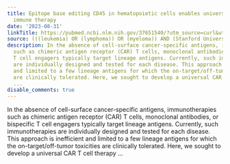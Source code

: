 ```yaml
---
title: Epitope base editing CD45 in hematopoietic cells enables universal blood cancer
  immune therapy
date: '2023-08-31'
linkTitle: https://pubmed.ncbi.nlm.nih.gov/37651540/?utm_source=curl&utm_medium=rss&utm_campaign=pubmed-2&utm_content=1Rkszs2HVZ2RHP33OibaNFew6VK-LzjJWTD4GwmLlk8B-wCceh&fc=20220923065203&ff=20230901181251&v=2.17.9.post6+86293ac
source: (((leukemia) OR (lymphoma)) OR (myeloma)) AND (Stanford University[Affiliation])
description: In the absence of cell-surface cancer-specific antigens, immunotherapies
  such as chimeric antigen receptor (CAR) T cells, monoclonal antibodies, or bispecific
  T cell engagers typically target lineage antigens. Currently, such immunotherapies
  are individually designed and tested for each disease. This approach is inefficient
  and limited to a few lineage antigens for which the on-target/off-tumor toxicities
  are clinically tolerated. Here, we sought to develop a universal CAR T cell therapy
  ...
disable_comments: true
---
```

In the absence of cell-surface cancer-specific antigens, immunotherapies such as chimeric antigen receptor (CAR) T cells, monoclonal antibodies, or bispecific T cell engagers typically target lineage antigens. Currently, such immunotherapies are individually designed and tested for each disease. This approach is inefficient and limited to a few lineage antigens for which the on-target/off-tumor toxicities are clinically tolerated. Here, we sought to develop a universal CAR T cell therapy ...
